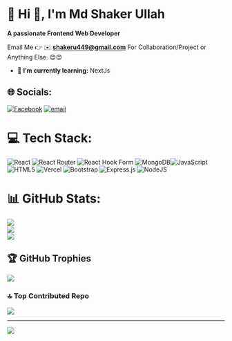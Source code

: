 # 💫 Hi 👋, I'm Md Shaker Ullah
**A passionate  Frontend Web Developer**

Email Me 👉 ✉️ **shakeru449@gmail.com** For Collaboration/Project or Anything Else. 😊😊

- 🌱 **I’m currently learning:** NextJs

## 🌐 Socials:
[![Facebook](https://img.shields.io/badge/Facebook-%231877F2.svg?logo=Facebook&logoColor=white)](https://facebook.com/https://www.facebook.com/share/1AmyyuFCUB/?mibextid=wwXIfr) [![email](https://img.shields.io/badge/Email-D14836?logo=gmail&logoColor=white)](mailto:shakeru449@gmail.com) 

# 💻 Tech Stack:
 ![React](https://img.shields.io/badge/react-%2320232a.svg?style=for-the-badge&logo=react&logoColor=%2361DAFB) ![React Router](https://img.shields.io/badge/React_Router-CA4245?style=for-the-badge&logo=react-router&logoColor=white) ![React Hook Form](https://img.shields.io/badge/React%20Hook%20Form-%23EC5990.svg?style=for-the-badge&logo=reacthookform&logoColor=white) ![MongoDB](https://img.shields.io/badge/MongoDB-%234ea94b.svg?style=for-the-badge&logo=mongodb&logoColor=white)![JavaScript](https://img.shields.io/badge/javascript-%23323330.svg?style=for-the-badge&logo=javascript&logoColor=%23F7DF1E) ![HTML5](https://img.shields.io/badge/html5-%23E34F26.svg?style=for-the-badge&logo=html5&logoColor=white) ![Vercel](https://img.shields.io/badge/vercel-%23000000.svg?style=for-the-badge&logo=vercel&logoColor=white) ![Bootstrap](https://img.shields.io/badge/bootstrap-%238511FA.svg?style=for-the-badge&logo=bootstrap&logoColor=white) ![Express.js](https://img.shields.io/badge/express.js-%23404d59.svg?style=for-the-badge&logo=express&logoColor=%2361DAFB) ![NodeJS](https://img.shields.io/badge/node.js-6DA55F?style=for-the-badge&logo=node.js&logoColor=white)
# 📊 GitHub Stats:
![](https://github-readme-stats.vercel.app/api?username=shaker11Batch&theme=dark&hide_border=false&include_all_commits=true&count_private=false)<br/>
![](https://nirzak-streak-stats.vercel.app/?user=shaker11Batch&theme=dark&hide_border=false)<br/>
![](https://github-readme-stats.vercel.app/api/top-langs/?username=shaker11Batch&theme=dark&hide_border=false&include_all_commits=true&count_private=false&layout=compact)

## 🏆 GitHub Trophies
![](https://github-profile-trophy.vercel.app/?username=shaker11Batch&theme=radical&no-frame=false&no-bg=true&margin-w=4)

### 🔝 Top Contributed Repo
![](https://github-contributor-stats.vercel.app/api?username=shaker11Batch&limit=5&theme=dark&combine_all_yearly_contributions=true)

---
[![](https://visitcount.itsvg.in/api?id=shaker11Batch&icon=0&color=0)](https://visitcount.itsvg.in)

<!-- Proudly created with GPRM ( https://gprm.itsvg.in ) -->
